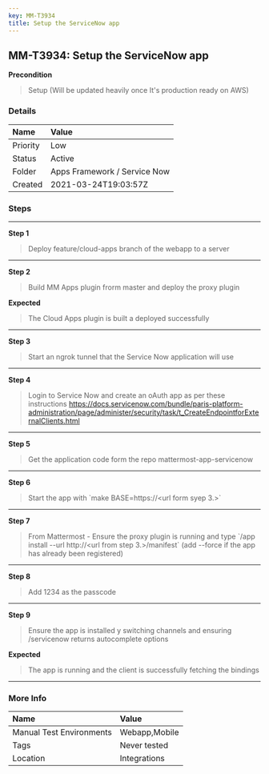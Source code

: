 ```yaml
---
key: MM-T3934
title: Setup the ServiceNow app
---
```


## MM-T3934: Setup the ServiceNow app

**Precondition**

> <article>Setup (Will be updated heavily once It's production ready on AWS)</article>

### Details

| Name     | Value                        |
| :------- | :--------------------------- |
| Priority | Low                          |
| Status   | Active                       |
| Folder   | Apps Framework / Service Now |
| Created  | 2021-03-24T19:03:57Z         |

### Steps

<hr/>

**Step 1**

> <article>Deploy feature/cloud-apps branch of the webapp to a server</article>

<hr/>

**Step 2**

> <article>Build MM Apps plugin frorm master and deploy the proxy plugin</article>

**Expected**

> <article>The Cloud Apps plugin is built a deployed successfully</article>

<hr/>

**Step 3**

> <article>Start an ngrok tunnel that the Service Now application will use</article>

<hr/>

**Step 4**

> <article>Login to Service Now and create an oAuth app as per these instructions&nbsp;<a href="https://docs.servicenow.com/bundle/paris-platform-administration/page/administer/security/task/t_CreateEndpointforExternalClients.html">https://docs.servicenow.com/bundle/paris-platform-administration/page/administer/security/task/t_CreateEndpointforExternalClients.html</a> </article>

<hr/>

**Step 5**

> <article>Get the application code form the repo mattermost-app-servicenow &nbsp;</article>

<hr/>

**Step 6**

> <article>Start the app with `make BASE=https://&lt;url form syep 3.&gt;`</article>

<hr/>

**Step 7**

> <article>From Mattermost - Ensure the proxy plugin is running and type `/app install --url http://&lt;url from step 3.&gt;/manifest` (add --force if the app has already been registered)</article>

<hr/>

**Step 8**

> <article>Add 1234 as the passcode</article>

<hr/>

**Step 9**

> <article>Ensure the app is installed y switching channels and ensuring /servicenow returns autocomplete options</article>

**Expected**

> <article>The app is running and the client is successfully fetching the bindings</article>

<hr/>

### More Info

| Name                     | Value         |
| :----------------------- | :------------ |
| Manual Test Environments | Webapp,Mobile |
| Tags                     | Never tested  |
| Location                 | Integrations  |
